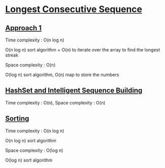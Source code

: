 # [Longest Consecutive Sequence](https://leetcode.com/problems/longest-consecutive-sequence/)

## [Approach 1](des1)
Time complexity : O(n log n)

O(n log n) sort algorithm + O(n) to iterate over the array to find the longest streak

Space complexity : O(n)

O(log n) sort algorithm, O(n) map to store the numbers


## [HashSet and Intelligent Sequence Building](des2)
Time complexity : O(n), Space complexity : O(n)

## [Sorting](des3)
Time complexity : O(n log n)

O(n log n) sort algorithm

Space complexity : O(log n)

O(log n) sort algorithm